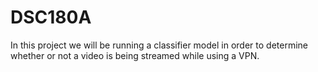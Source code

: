 # DSC180A

In this project we will be running a classifier model in order to determine whether or not a video is being streamed while using a VPN. 


